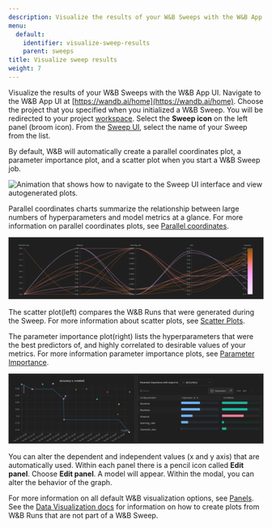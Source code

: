 ```yaml
---
description: Visualize the results of your W&B Sweeps with the W&B App UI.
menu:
  default:
    identifier: visualize-sweep-results
    parent: sweeps
title: Visualize sweep results
weight: 7
---
```


Visualize the results of your W&B Sweeps with the W&B App UI. Navigate to the W&B App UI at [https://wandb.ai/home](https://wandb.ai/home). Choose the project that you specified when you initialized a W&B Sweep. You will be redirected to your project [workspace](../track/workspaces.md). Select the **Sweep icon** on the left panel (broom icon). From the [Sweep UI](./visualize-sweep-results.md), select the name of your Sweep from the list.

By default, W&B will automatically create a parallel coordinates plot, a parameter importance plot, and a scatter plot when you start a W&B Sweep job.

![Animation that shows how to navigate to the Sweep UI interface and view autogenerated plots.](/images/sweeps/navigation_sweeps_ui.gif)

Parallel coordinates charts summarize the relationship between large numbers of hyperparameters and model metrics at a glance. For more information on parallel coordinates plots, see [Parallel coordinates](../app/features/panels/parallel-coordinates.md).

![Example parallel coordinates plot.](/images/sweeps/example_parallel_coordiantes_plot.png)

The scatter plot(left) compares the W&B Runs that were generated during the Sweep. For more information about scatter plots, see [Scatter Plots](../app/features/panels/scatter-plot.md).

The parameter importance plot(right) lists the hyperparameters that were the best predictors of, and highly correlated to desirable values of your metrics. For more information parameter importance plots, see [Parameter Importance](../app/features/panels/parameter-importance.md).

![Example scatter plot (left) and parameter importance plot (right).](/images/sweeps/scatter_and_parameter_importance.png)


You can alter the dependent and independent values (x and y axis) that are automatically used. Within each panel there is a pencil icon called **Edit panel**. Choose **Edit panel**. A model will appear. Within the modal, you can alter the behavior of the graph.

For more information on all default W&B visualization options, see [Panels](../app/features/panels/intro.md). See the [Data Visualization docs](../tables/intro.md) for information on how to create plots from W&B Runs that are not part of a W&B Sweep.